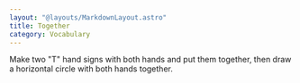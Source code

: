 ```yaml
---
layout: "@layouts/MarkdownLayout.astro"
title: Together
category: Vocabulary
---
```


Make two "T" hand signs with both hands and put them together,
then draw a horizontal circle with both hands together.

